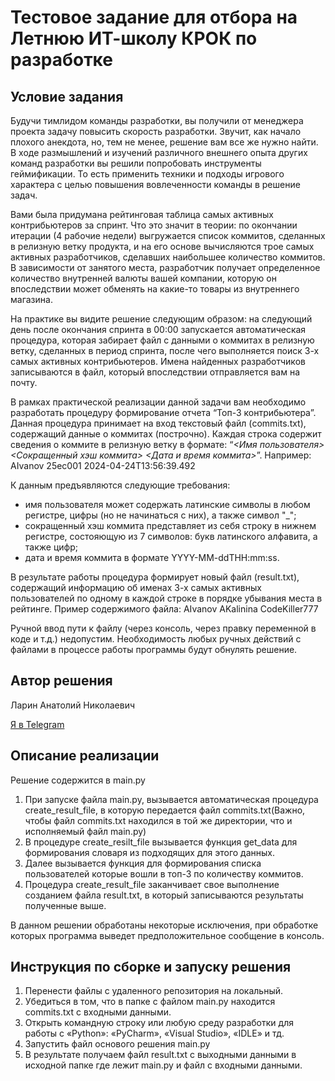 # Тестовое задание для отбора на Летнюю ИТ-школу КРОК по разработке

## Условие задания
Будучи тимлидом команды разработки, вы получили от менеджера проекта задачу повысить скорость разработки. Звучит, как начало плохого анекдота, но, тем не менее, решение вам все же нужно найти. В ходе размышлений и изучений различного внешнего опыта других команд разработки вы решили попробовать инструменты геймификации. То есть применить техники и подходы игрового характера с целью повышения вовлеченности команды в решение задач.

Вами была придумана рейтинговая таблица самых активных контрибьютеров за спринт. Что это значит в теории: по окончании итерации (4 рабочие недели) выгружается список коммитов, сделанных в релизную ветку продукта, и на его основе вычисляются трое самых активных разработчиков, сделавших наибольшее количество коммитов. В зависимости от занятого места, разработчик получает определенное количество внутренней валюты вашей компании, которую он впоследствии может обменять на какие-то товары из внутреннего магазина.

На практике вы видите решение следующим образом: на следующий день после окончания спринта в 00:00 запускается автоматическая процедура, которая забирает файл с данными о коммитах в релизную ветку, сделанных в период спринта, после чего выполняется поиск 3-х самых активных контрибьютеров. Имена найденных разработчиков записываются в файл, который впоследствии отправляется вам на почту.

В рамках практической реализации данной задачи вам необходимо разработать процедуру формирование отчета “Топ-3 контрибьютера”. Данная процедура принимает на вход текстовый файл (commits.txt), содержащий данные о коммитах (построчно). Каждая строка содержит сведения о коммите в релизную ветку в формате: “_<Имя пользователя> <Сокращенный хэш коммита> <Дата и время коммита>_”.
Например: AIvanov 25ec001 2024-04-24T13:56:39.492

К данным предъявляются следующие требования:
- имя пользователя может содержать латинские символы в любом регистре, цифры (но не начинаться с них), а также символ "_";
- сокращенный хэш коммита представляет из себя строку в нижнем регистре, состояющую из 7 символов: букв латинского алфавита, а также цифр;
- дата и время коммита в формате YYYY-MM-ddTHH:mm:ss.

В результате работы процедура формирует новый файл (result.txt), содержащий информацию об именах 3-х самых активных пользователей по одному в каждой строке в порядке убывания места в рейтинге. Пример содержимого файла:
AIvanov
AKalinina
CodeKiller777

Ручной ввод пути к файлу (через консоль, через правку переменной в коде и т.д.) недопустим. Необходимость любых ручных действий с файлами в процессе работы программы будут обнулять решение.

## Автор решения
Ларин Анатолий Николаевич

[Я в Telegram](https://t.me/centner_cents)

## Описание реализации
Решение содержится в main.py
1. При запуске файла main.py, вызывается автоматическая процедура create_result_file, в которую передается файл commits.txt(Важно, чтобы файл commits.txt находился в той же директории, что и исполняемый файл main.py)
2. В процедуре create_resilt_file вызывается функция get_data для формирования словаря из подходящих для этого данных.
3. Далее вызывается функция для формирования списка пользователей которые вошли в топ-3 по количеству коммитов.
4. Процедура create_result_file заканчивает свое выполнение созданием файла result.txt, в который записываются результаты полученные выше.

В данном решении обработаны некоторые исключения, при обработке которых программа выведет предположительное сообщение в консоль.

## Инструкция по сборке и запуску решения
1. Перенести файлы с удаленного репозитория на локальный.
2. Убедиться в том, что в папке с файлом main.py находится commits.txt с входными данными.
3. Открыть командную строку или любую среду разработки для работы с «Python»: «PyCharm», «Visual Studio», «IDLE» и тд.
4. Запустить файл основого решения main.py
5. В результате получаем файл result.txt с выходными данными в исходной папке где лежит main.py и файл с входными данными.
